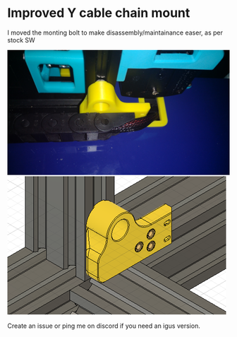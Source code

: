 # Improved Y cable chain mount

I moved the monting bolt to make disassembly/maintainance easer, as per stock SW

![Alt text](img/Y-chain.jpg)
![Alt text](img/Screenshot.png)

Create an issue or ping me on discord if you need an igus version.